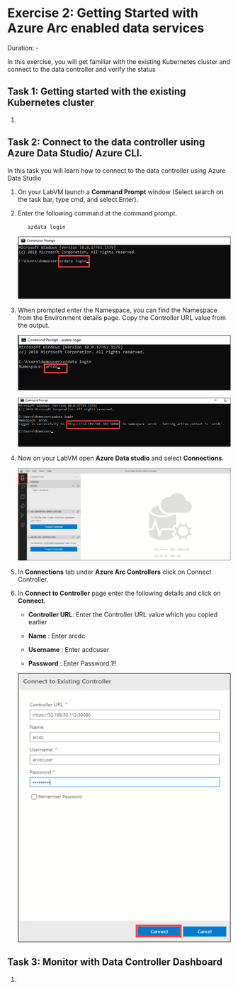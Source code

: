# Exercise 2: Getting Started with Azure Arc enabled data services 

Duration: - 

In this exercise, you will get familiar with the existing Kubernetes cluster and connect to the data controller and verify the status 

## Task 1: Getting started with the existing Kubernetes cluster 

1. 

## Task 2: Connect to the data controller using Azure Data Studio/ Azure CLI.

In this task you will learn how to connect to the data controller using Azure Data Studio

1. On your LabVM  launch a **Command Prompt** window (Select search on the task bar, type cmd, and select Enter).

1. Enter the following command at the command prompt.

   ```BASH
      azdata login
   ```
   
   ![](./images/azdata.png "azdata")
   
1. When prompted enter the Namespace, you can find the Namespace from the Environment details page. Copy the Controller URL value from the output.

   ![](./images/namespace.png "namespace")
   
   ![](./images/endpoint.png "endpoint")

1. Now on your LabVM open **Azure Data studio** and select **Connections**.

   ![](./images/connection.png "Connection")
   
1. In **Connections** tab under **Azure Arc Controllers** click on Connect Controller.

1. In **Connect to Controller** page enter the following details and click on **Connect**.

   - **Controller URL**: Enter the Controller URL value which you copied earlier 
   
   - **Name** : Enter arcdc
   
   - **Username** : Enter acdcuser
   
   - **Password** : Enter Password.1!!
   
    ![](./images/connection1.png "")
    


## Task 3: Monitor with Data Controller Dashboard

1. 
